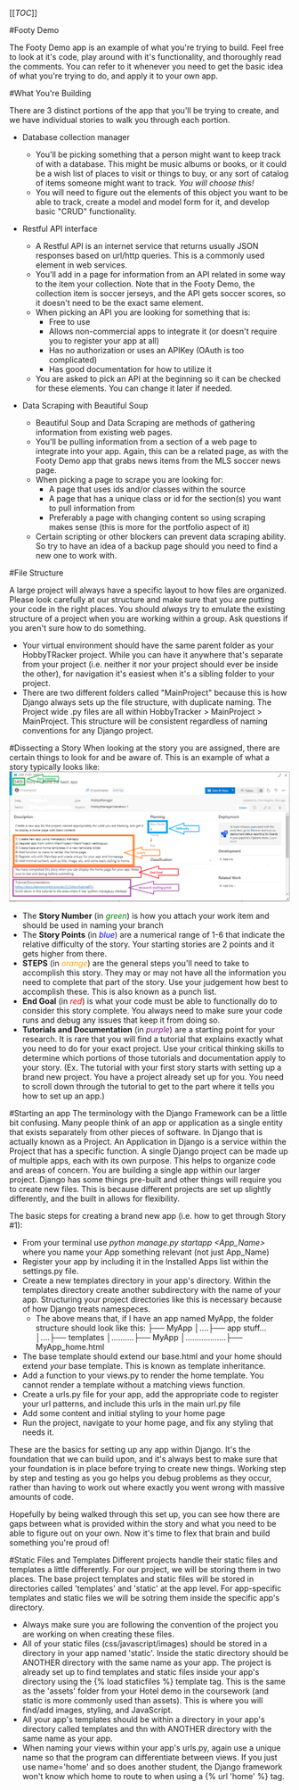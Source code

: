 [[_TOC_]]

#Footy Demo

The Footy Demo app is an example of what you're trying to build. Feel free to look at it's code, play around with it's functionality, and thoroughly read the comments. You can refer to it whenever you need to get the basic idea of what you're trying to do, and apply it to your own app.

#What You're Building

There are 3 distinct portions of the app that you'll be trying to create, and we have individual stories to walk you through each portion.

- Database collection manager
    - You'll be picking something that a person might want to keep track of with a database. This might be music albums or books, or it could be a wish list of places to visit or things to buy, or any sort of catalog of items someone might want to track. _You will choose this!_
    - You will need to figure out the elements of this object you want to be able to track, create a model and model form for it, and develop basic "CRUD" functionality.

- Restful API interface
    - A Restful API is an internet service that returns usually JSON responses based on url/http queries. This is a commonly used element in web services.
    - You'll add in a page for information from an API related in some way to the item your collection. Note that in the Footy Demo, the collection item is soccer jerseys, and the API gets soccer scores, so it doesn't need to be the exact same element.
    - When picking an API you are looking for something that is:
        - Free to use
        - Allows non-commercial apps to integrate it (or doesn't require you to register your app at all)
        - Has no authorization or uses an APIKey (OAuth is too complicated)
        - Has good documentation for how to utilize it
    - You are asked to pick an API at the beginning so it can be checked for these elements. You can change it later if needed.

- Data Scraping with Beautiful Soup
    - Beautiful Soup and Data Scraping are methods of gathering information from existing web pages.
    - You'll be pulling information from a section of a web page to integrate into your app. Again, this can be a related page, as with the Footy Demo app that grabs news items from the MLS soccer news page.
    - When picking a page to scrape you are looking for:
        - A page that uses ids and/or classes within the source
        - A page that has a unique class or id for the section(s) you want to pull information from
        - Preferably a page with changing content so using scraping makes sense (this is more for the portfolio aspect of it)
    - Certain scripting or other blockers can prevent data scraping ability. So try to have an idea of a backup page should you need to find a new one to work with.

#File Structure

A large project will always have a specific layout to how files are organized. Please look carefully at our structure and make sure that you are putting your code in the right places. You should _always_ try to emulate the existing structure of a project when you are working within a group. Ask questions if you aren't sure how to do something.
- Your virtual environment should have the same parent folder as your HobbyTRacker project. While you can have it anywhere that's separate from your project (i.e. neither it nor your project should ever be inside the other), for navigation it's easiest when it's a sibling folder to your project.
- There are two different folders called "MainProject" because this is how Django always sets up the file structure, with duplicate naming. The Project wide .py files are all within HobbyTracker > MainProject > MainProject. This structure will be consistent regardless of naming conventions for any Django project.

#Dissecting a Story
When looking at the story you are assigned, there are certain things to look for and be aware of. This is an example of what a story typically looks like:
![Items.png](/.attachments/Items-41d607bf-5d38-4747-8a79-390ac63e8e06.png)

- The **Story Number** (in <font color="green">_green_</font>) is how you attach your work item and should be used in naming your branch
- The **Story Points** (in <font color="blue">_blue_</font>) are a numerical range of 1-6 that indicate the relative difficulty of the story. Your starting stories are 2 points and it gets higher from there.
- **STEPS** (in <font color="orange">_orange_</font>) are the general steps you'll need to take to accomplish this story. They may or may not have all the information you need to complete that part of the story. Use your judgement how best to accomplish these. This is also known as a punch list.
- **End Goal** (in <font color="red">_red_</font>) is what your code must be able to functionally do to consider this story complete. You always need to make sure your code runs and debug any issues that keep it from doing so.
- **Tutorials and Documentation** (in <font color="purple">_purple_</font>) are a starting point for your research. It is rare that you will find a tutorial that explains exactly what you need to do for your exact project. Use your critical thinking skills to determine which portions of those tutorials and documentation apply to your story. (Ex. The tutorial with your first story starts with setting up a brand new project. You have a project already set up for you. You need to scroll down through the tutorial to get to the part where it tells you how to set up an app.)

#Starting an app
The terminology with the Django Framework can be a little bit confusing. Many people think of an app or application as a single entity that exists separately from other pieces of software. In Django that is actually known as a Project. An Application in Django is a service within the Project that has a specific function. A single Django project can be made up of multiple apps, each with its own purpose. This helps to organize code and areas of concern. You are building a single app within our larger project. Django has some things pre-built and other things will require you to create new files. This is because different projects are set up slightly differently, and the built in allows for flexibility.

The basic steps for creating a brand new app (i.e. how to get through Story #1):
- From your terminal use _python manage.py startapp <App_Name>_ where you name your App something relevant (not just App_Name)
- Register your app by including it in the Installed Apps list within the settings.py file.
- Create a new templates directory in your app's directory. Within the templates directory create another subdirectory with the name of your app. Structuring your project directories like this is necessary because of how Django treats namespeces.  
  - The above means that, if I have an app named MyApp, the folder structure should look like this:
    ├── MyApp
    │....├── app stuff...
    │....├── templates
    │..........├── MyApp
    │..................├── MyApp_home.html
- The base template should extend our base.html and your home should extend _your_ base template. This is known as template inheritance.
- Add a function to your views.py to render the home template. You cannot render a template without a matching views function.
- Create a urls.py file for your app, add the appropriate code to register your url patterns, and include this urls in the main url.py file
- Add some content and initial styling to your home page
- Run the project, navigate to your home page, and fix any styling that needs it.

These are the basics for setting up any app within Django. It's the foundation that we can build upon, and it's always best to make sure that your foundation is in place before trying to create new things. Working step by step and testing as you go helps you debug problems as they occur, rather than having to work out where exactly you went wrong with massive amounts of code.

Hopefully by being walked through this set up, you can see how there are gaps between what is provided within the story and what you need to be able to figure out on your own. Now it's time to flex that brain and build something you're proud of!

#Static Files and Templates
Different projects handle their static files and templates a little differently. For our project, we will be storing them in two places. The base project templates and static files will be stored in directories called 'templates' and 'static' at the app level.  For app-specific templates and static files we will be sotring them inside the specific app's directory.
- Always make sure you are following the convention of the project you are working on when creating these files.
- All of your static files (css/javascript/images) should be stored in a directory in your app named 'static'. Inside the static directory should be ANOTHER directory with the same name as your app. The project is already set up to find templates and static files inside your app's directory using the {% load staticfiles %} template tag. This is the same as the 'assets' folder from your Hotel demo in the coursework (and static is more commonly used than assets). This is where you will find/add images, styling, and JavaScript.
- All your app's templates should be within a directory in your app's directory called templates and thn with ANOTHER directory with the same name as your app.
- When naming your views within your app's urls.py, again use a unique name so that the program can differentiate between views. If you just use name='home' and so does another student, the Django framework won't know which home to route to when using a {% url 'home' %} tag.
